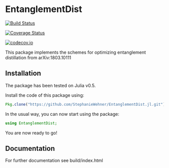 # EntanglementDist

[![Build Status](https://travis-ci.org/StephanieWehner/EntanglementDist.jl.svg?branch=master)](https://travis-ci.org/StephanieWehner/EntanglementDist.jl)

[![Coverage Status](https://coveralls.io/repos/StephanieWehner/EntanglementDist.jl/badge.svg?branch=master&service=github)](https://coveralls.io/github/StephanieWehner/EntanglementDist.jl?branch=master)

[![codecov.io](http://codecov.io/github/StephanieWehner/EntanglementDist.jl/coverage.svg?branch=master)](http://codecov.io/github/StephanieWehner/EntanglementDist.jl?branch=master)

This package implements the schemes for optimizing entanglement distillation from arXiv:1803.10111

## Installation
The package has been tested on Julia v0.5.

Install the code of this package using: 
```julia
Pkg.clone("https://github.com/StephanieWehner/EntanglementDist.jl.git")
```

In the usual way, you can now start using the package:
```julia
using EntanglementDist;
```
You are now ready to go!

## Documentation

For further documentation see build/index.html
